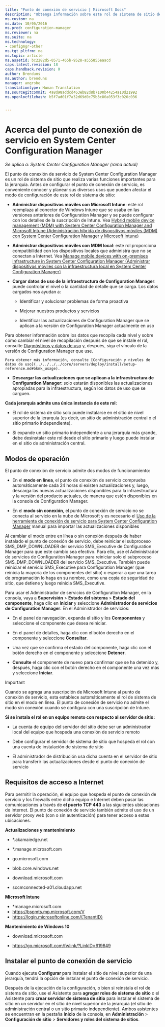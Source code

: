 ```yaml
---
title: "Punto de conexión de servicio | Microsoft Docs"
description: "Obtenga información sobre este rol de sistema de sitio de Configuration Manager y comprenda y planee sus diversos usos."
ms.custom: na
ms.date: 10/06/2016
ms.prod: configuration-manager
ms.reviewer: na
ms.suite: na
ms.technology:
- configmgr-other
ms.tgt_pltfrm: na
ms.topic: article
ms.assetid: bc2282d5-0571-465b-9528-a555855eaacd
caps.latest.revision: 18
caps.handback.revision: 0
author: Brenduns
ms.author: brenduns
manager: angrobe
translationtype: Human Translation
ms.sourcegitcommit: 4a8d98addcd463eb82d8b7100b44254a10d21992
ms.openlocfilehash: b5f7ad01f7a32d69d0c75b3c80a053f3c020c036


---
```

# <a name="about-the-service-connection-point-in-system-center-configuration-manager"></a>Acerca del punto de conexión de servicio en System Center Configuration Manager

*Se aplica a: System Center Configuration Manager (rama actual)*

El punto de conexión de servicio de System Center Configuration Manager es un rol de sistema de sitio que realiza varias funciones importantes para la jerarquía. Antes de configurar el punto de conexión de servicio, es conveniente conocer y planear sus diversos usos que pueden afectar el modo de configuración de este rol de sistema de sitio:  

-   **Administrar dispositivos móviles con Microsoft Intune**: este rol reemplaza al conector de Windows Intune que se usaba en las versiones anteriores de Configuration Manager y se puede configurar con los detalles de la suscripción de Intune. Vea [Hybrid mobile device management (MDM) with System Center Configuration Manager and Microsoft Intune (Administración híbrida de dispositivos móviles (MDM) con System Center Configuration Manager y Microsoft Intune)](../../../../mdm/understand/hybrid-mobile-device-management.md)  

-   **Administrar dispositivos móviles con MDM local**: este rol proporciona compatibilidad con los dispositivos locales que administra que no se conectan a Internet. Vea [Manage mobile devices with on-premises infrastructure in System Center Configuration Manager (Administrar dispositivos móviles con la infraestructura local en System Center Configuration Manager)](../../../../mdm/understand/manage-mobile-devices-with-on-premises-infrastructure.md)  

-   **Cargar datos de uso de la infraestructura de Configuration Manager**: puede controlar el nivel o la cantidad de detalle que se carga. Los datos cargados nos ayudan a:  

    -   Identificar y solucionar problemas de forma proactiva  

    -   Mejorar nuestros productos y servicios  

    -   Identificar las actualizaciones de Configuration Manager que se aplican a la versión de Configuration Manager actualmente en uso  

  Para obtener información sobre los datos que recopila cada nivel y sobre cómo cambiar el nivel de recopilación después de que se instale el rol, consulte [Diagnósticos y datos de uso](/sccm/core/plan-design/diagnostics/diagnostics-and-usage-data) y, después, siga el vínculo de la versión de Configuration Manager que use.  

    Para obtener más información, consulte [Configuración y niveles de datos de uso](../../../../core/servers/deploy/install/setup-reference.md#bkmk_usage).  

-   **Descargar las actualizaciones que se aplican a la infraestructura de Configuration Manager**: solo estarán disponibles las actualizaciones apropiadas para la infraestructura, según los datos de uso que se carguen.  

 **Cada jerarquía admite una única instancia de este rol:**  

-   El rol de sistema de sitio solo puede instalarse en el sitio de nivel superior de la jerarquía (es decir, un sitio de administración central o el sitio primario independiente).  

-   Si expande un sitio primario independiente a una jerarquía más grande, debe desinstalar este rol desde el sitio primario y luego puede instalar en el sitio de administración central.  

##  <a name="a-namebkmkmodesa-modes-of-operation"></a><a name="bkmk_modes"></a> Modos de operación  
 El punto de conexión de servicio admite dos modos de funcionamiento:  

-   En el **modo en línea**, el punto de conexión de servicio comprueba automáticamente cada 24 horas si existen actualizaciones y, luego, descarga las nuevas actualizaciones disponibles para la infraestructura y la versión del producto actuales, de manera que estén disponibles en la consola de Configuration Manager.  

-   En el **modo sin conexión**, el punto de conexión de servicio no se conecta al servicio en la nube de Microsoft y es necesario el [Uso de la herramienta de conexión de servicio para System Center Configuration Manager](../../../../core/servers/manage/use-the-service-connection-tool.md) manual para importar las actualizaciones disponibles  

Al cambiar el modo entre en línea o sin conexión después de haber instalado el punto de conexión de servicio, debe reiniciar el subproceso SMS_DMP_DOWNLOADER del servicio SMS_Executive de Configuration Manager para que este cambio sea efectivo.  Para ello, use el Administrador de servicios de Configuration Manager para reiniciar solo el subproceso SMS_DMP_DOWNLOADER del servicio SMS_Executive.  También puede reiniciar el servicio SMS_Executive para Configuration Manager (que reinicia la mayoría de los componentes del sitio) o esperar a que una tarea de programación lo haga en su nombre, como una copia de seguridad de sitio, que detiene y luego reinicia SMS_Executive.  

Para usar el Administrador de servicios de Configuration Manager, en la consola, vaya a **Supervisión** > **Estado del sistema** > **Estado del componente**, haga clic en **Iniciar** y seleccione **Administrador de servicios de Configuration Manager**.  En el Administrador de servicios:  

-   En el panel de navegación, expanda el sitio y los **Componentes** y seleccione el componente que desea reiniciar.  

-   En el panel de detalles, haga clic con el botón derecho en el componente y seleccione **Consultar**.  

-   Una vez que se confirma el estado del componente, haga clic con el botón derecho en el componente y seleccione **Detener**.  

-   **Consulte** el componente de nuevo para confirmar que se ha detenido y, después, haga clic con el botón derecho en el componente una vez más y seleccione **Iniciar**.  

> [!IMPORTANT]  
>  Cuando se agrega una suscripción de Microsoft Intune al punto de conexión de servicio, esta establece automáticamente el rol de sistema de sitio en el modo en línea. El punto de conexión de servicio no admite el modo sin conexión cuando se configura con una suscripción de Intune.  

**Si se instala el rol en un equipo remoto con respecto al servidor de sitio:**  

-   La cuenta de equipo del servidor del sitio debe ser un administrador local del equipo que hospeda una conexión de servicio remoto

-   Debe configurar el servidor de sistema de sitio que hospeda el rol con una cuenta de instalación de sistema de sitio  

-   El administrador de distribución usa dicha cuenta en el servidor de sitio para transferir las actualizaciones desde el punto de conexión de servicio

##  <a name="a-namebkmkurlsa-internet-access-requirements"></a><a name="bkmk_urls"></a> Requisitos de acceso a Internet  
Para permitir la operación, el equipo que hospeda el punto de conexión de servicio y los firewalls entre dicho equipo e Internet deben pasar las comunicaciones a través de **el puerto TCP 443** a las siguientes ubicaciones de Internet. El punto de conexión de servicio también admite el uso de un servidor proxy web (con o sin autenticación) para tener acceso a estas ubicaciones.  

**Actualizaciones y mantenimiento**  

-   *.akamaiedge.net  

-   *.manage.microsoft.com

-   go.microsoft.com

-   blob.core.windows.net  

-   download.microsoft.com  

-   sccmconnected-a01.cloudapp.net  

**Microsoft Intune**  

-   *manage.microsoft.com  
-   https://bspmts.mp.microsoft.com/V
-   https://login.microsoftonline.com/{TenantID}


**Mantenimiento de Windows 10**  

-   download.microsoft.com  

-   https://go.microsoft.com/fwlink/?LinkID=619849  

## <a name="install-the-service-connection-point"></a>Instalar el punto de conexión de servicio
Cuando ejecute **Configurar** para instalar el sitio de nivel superior de una jerarquía, tendrá la opción de instalar el punto de conexión de servicio.

Después de la ejecución de la configuración, o bien si reinstala el rol de sistema de sitio, use el Asistente para **agregar roles de sistema de sitio** o el Asistente para **crear servidor de sistema de sitio** para instalar el sistema de sitio en un servidor en el sitio de nivel superior de la jerarquía (el sitio de administración central o un sitio primario independiente).  Ambos asistentes se encuentran en la pestaña **Inicio** de la consola, en **Administración** > **Configuración de sitio** > **Servidores y roles del sistema de sitios**.



<!--HONumber=Dec16_HO5-->


